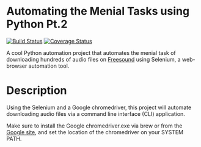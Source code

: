 # Automating the Menial Tasks using Python Pt.2
[![Build Status](https://travis-ci.org/k-chuang/automate-download-freesound.svg?branch=master)](https://travis-ci.org/k-chuang/automate-download-freesound)
[![Coverage Status](https://coveralls.io/repos/github/k-chuang/automate-download-freesound/badge.svg?branch=master)](https://coveralls.io/github/k-chuang/automate-download-freesound?branch=master)

A cool Python automation project that automates the menial task of downloading hundreds of audio files on 
[Freesound](freesound.org) using Selenium, a web-browser automation tool.

# Description
Using the Selenium and a Google chromedriver, this project will automate downloading audio files 
via a command line interface (CLI) application.

Make sure to install the Google chromedriver.exe via brew or from the [Google site](https://sites.google.com/a/chromium.org/chromedriver/downloads),
and set the location of the chromedriver on your SYSTEM PATH.


